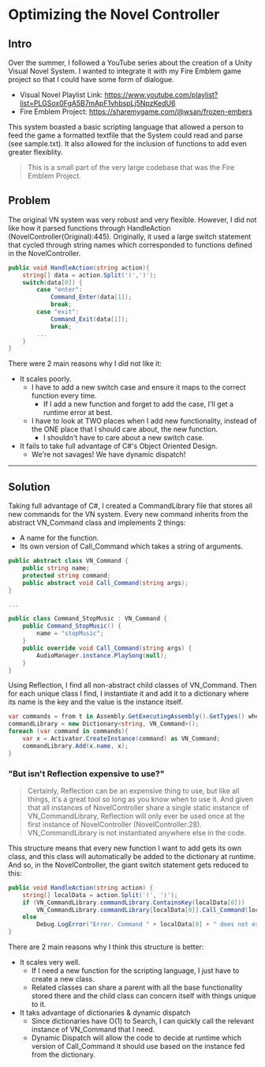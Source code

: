 # Optimizing the Novel Controller

## Intro

Over the summer, I followed a YouTube series about the creation of a Unity Visual Novel System. I wanted to integrate it with my Fire Emblem game project so that I could have some form of dialogue.

* Visual Novel Playlist Link: <https://www.youtube.com/playlist?list=PLGSox0FgA5B7mApF1vhbspLj5NpzKedU6>
* Fire Emblem Project: <https://sharemygame.com/@wsan/frozen-embers>

This system boasted a basic scripting language that allowed a person to feed the game a formatted textfile that the System could read and parse (see sample.txt). It also allowed for the inclusion of functions to add even greater flexiblity.

> This is a small part of the very large codebase that was the Fire Emblem Project.

## Problem

The original VN system was very robust and very flexible. However, I did not like how it parsed functions through HandleAction (NovelController(Original):445). Originally, it used a large switch statement that cycled through string names which corresponded to functions defined in the NovelController.

```csharp
public void HandleAction(string action){
    string[] data = action.Split('(',')');
    switch(data[0]) {
        case "enter":
            Command_Enter(data[1]);
            break;
        case "exit":
            Command_Exit(data[1]);
            break;
        ...
    }
}
```

There were 2 main reasons why I did not like it:

* It scales poorly.
  * I have to add a new switch case and ensure it maps to the correct function every time.
    * If I add a new function and forget to add the case, I'll get a runtime error at best.
  * I have to look at TWO places when I add new functionality, instead of the ONE place that I should care about, the new function.
    * I shouldn't have to care about a new switch case.
* It fails to take full advantage of C#'s Object Oriented Design.
  * We're not savages! We have dynamic dispatch!

___

## Solution

Taking full advantage of C#, I created a CommandLibrary file that stores all new commands for the VN system. Every new command inherits from the abstract VN_Command class and implements 2 things:

* A name for the function.
* Its own version of Call_Command which takes a string of arguments.

```csharp
public abstract class VN_Command {
    public string name;
    protected string command;
    public abstract void Call_Command(string args);
}

...

public class Command_StopMusic : VN_Command {
    public Command_StopMusic() {
        name = "stopMusic";
    }
    public override void Call_Command(string args) {
        AudioManager.instance.PlaySong(null);
    }
}
```

Using Reflection, I find all non-abstract child classes of VN_Command. Then for each unique class I find, I instantiate it and add it to a dictionary where its name is the key and the value is the instance itself.

```csharp
var commands = from t in Assembly.GetExecutingAssembly().GetTypes() where t.IsClass && !t.IsAbstract && t.Namespace == libNamespace select t;
commandLibrary = new Dictionary<string, VN_Command>();
foreach (var command in commands){
    var x = Activator.CreateInstance(command) as VN_Command;
    commandLibrary.Add(x.name, x);
}
```

### "But isn't Reflection expensive to use?"

> Certainly, Reflection can be an expensive thing to use, but like all things, it's a great tool so long as you know when to use it. And given that all instances of NovelController share a single static instance of VN_CommandLibrary, Reflection will only ever be used once at the first instance of NovelController (NovelController:28). VN_CommandLibrary is not instantiated anywhere else in the code.

This structure means that every new function I want to add gets its own class, and this class will automatically be added to the dictionary at runtime. And so, in the NovelController, the giant switch statement gets reduced to this:

```csharp
public void HandleAction(string action) {
    string[] localData = action.Split('(', ')');
    if (VN_CommandLibrary.commandLibrary.ContainsKey(localData[0]))
        VN_CommandLibrary.commandLibrary[localData[0]].Call_Command(localData[1]);
    else
        Debug.LogError("Error. Command " + localData[0] + " does not exist!");
}
```

There are 2 main reasons why I think this structure is better:

* It scales very well.
  * If I need a new function for the scripting language, I just have to create a new class.
  * Related classes can share a parent with all the base functionality stored there and the child class can concern itself with things unique to it.
* It taks advantage of dictionaries & dynamic dispatch
  * Since dictionaries have O(1) to Search, I can quickly call the relevant instance of VN_Command that I need.
  * Dynamic Dispatch will allow the code to decide at runtime which version of Call_Command it should use based on the instance fed from the dictionary.
